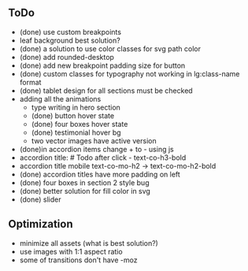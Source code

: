 ## ToDo
- (done) use custom breakpoints
- leaf background best solution?
- (done) a solution to use color classes for svg path color
- (done) add rounded-desktop
- (done) add new breakpoint padding size for button
- (done) custom classes for typography not working in lg:class-name format
- (done) tablet design for all sections must be checked
- adding all the animations
  - type writing in hero section
  - (done) button hover state
  - (done) four boxes hover state
  - (done) testimonial hover bg
  - two vector images have active version
- (done)in accordion items change + to - using js
- accordion title: # Todo after click - text-co-h3-bold
- accordion title mobile text-co-mo-h2 -> text-co-mo-h2-bold
- (done) accordion titles have more padding on left
- (done) four boxes in section 2 style bug
- (done) better solution for fill color in svg
- (done) slider

## Optimization
- minimize all assets (what is best solution?)
- use images with 1:1 aspect ratio
- some of transitions don't have -moz

